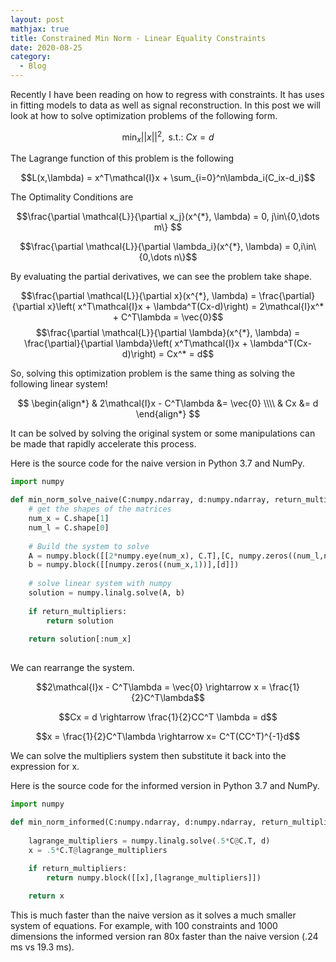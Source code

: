 ```yaml
---
layout: post
mathjax: true
title: Constrained Min Norm - Linear Equality Constraints
date: 2020-08-25
category:
  - Blog
---
```

Recently I have been reading on how to regress with constraints. It has uses in fitting models to data as well as signal reconstruction. In this post we will look at how to solve optimization problems of the following form.

$$\min_{x} ||x||^2, \text{ s.t.: } Cx = d$$

The Lagrange function of this problem is the following

$$L(x,\lambda) = x^T\mathcal{I}x + \sum_{i=0}^n\lambda_i(C_ix-d_i)$$

The Optimality Conditions are

$$\frac{\partial \mathcal{L}}{\partial x_j}(x^{*}, \lambda) = 0, j\in\{0,\dots m\} $$

$$\frac{\partial \mathcal{L}}{\partial \lambda_i}(x^{*}, \lambda) = 0,i\in\{0,\dots n\}$$

By evaluating the partial derivatives, we can see the problem take shape.

$$\frac{\partial \mathcal{L}}{\partial x}(x^{*}, \lambda) = \frac{\partial}{\partial x}\left( x^T\mathcal{I}x + \lambda^T(Cx-d)\right) = 2\mathcal{I}x^* + C^T\lambda = \vec{0}$$
$$\frac{\partial \mathcal{L}}{\partial \lambda}(x^{*}, \lambda) = \frac{\partial}{\partial \lambda}\left( x^T\mathcal{I}x + \lambda^T(Cx-d)\right) = Cx^* = d$$

So, solving this optimization problem is the same thing as solving the following linear system!

$$
\begin{align*} 
& 2\mathcal{I}x - C^T\lambda &=  \vec{0} \\\\ 
& Cx  &=  d
\end{align*}
$$

It can be solved by solving the original system or some manipulations can be made that rapidly accelerate this process.

Here is the source code for the naive version in Python 3.7 and NumPy.

```python
import numpy

def min_norm_solve_naive(C:numpy.ndarray, d:numpy.ndarray, return_multipliers:bool = True) -> numpy.ndarray:
    # get the shapes of the matrices
    num_x = C.shape[1]
    num_l = C.shape[0]
    
    # Build the system to solve
    A = numpy.block([[2*numpy.eye(num_x), C.T],[C, numpy.zeros((num_l,num_l))]])
    b = numpy.block([[numpy.zeros((num_x,1))],[d]])
    
    # solve linear system with numpy
    solution = numpy.linalg.solve(A, b)
      
    if return_multipliers:
        return solution
    
    return solution[:num_x]
  
```

We can rearrange the system.

$$2\mathcal{I}x - C^T\lambda =  \vec{0} \rightarrow x = \frac{1}{2}C^T\lambda$$

$$Cx = d \rightarrow \frac{1}{2}CC^T \lambda = d$$

$$x = \frac{1}{2}C^T\lambda \rightarrow x= C^T(CC^T)^{-1}d$$

We can solve the multipliers system then substitute it back into the expression for x.

Here is the source code for the informed version in Python 3.7 and NumPy.

```python
import numpy

def min_norm_informed(C:numpy.ndarray, d:numpy.ndarray, return_multipliers:bool = True) -> numpy.ndarray:
    
    lagrange_multipliers = numpy.linalg.solve(.5*C@C.T, d)
    x = .5*C.T@lagrange_multipliers
    
    if return_multipliers:
        return numpy.block([[x],[lagrange_multipliers]])

    return x

```

This is much faster than the naive version as it solves a much smaller system of equations. For example, with 100 constraints and 1000 dimensions the informed version ran 80x faster than the naive version (.24 ms vs 19.3 ms).

